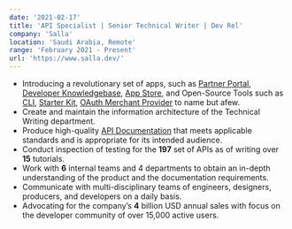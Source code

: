 ```yaml
---
date: '2021-02-17'
title: 'API Specialist | Senior Technical Writer | Dev Rel'
company: 'Salla'
location: 'Saudi Arabia, Remote'
range: 'February 2021 - Present'
url: 'https://www.salla.dev/'
---
```


- Introducing a revolutionary set of apps, such as [Partner Portal](https://salla.partners/), [Developer Knowledgebase](http://salla.dev/), [App Store](https://apps.salla.sa/), and Open-Source Tools such as [CLI](https://github.com/SallaApp/Salla-CLI), [Starter Kit](https://github.com/SallaApp/laravel-starter-kit), [OAuth Merchant Provider](https://github.com/SallaApp/oauth2-merchant) to name but afew.
- Create and maintain the information architecture of the Technical Writing department.
- Produce high-quality [API Documentation](https://docs.salla.dev/) that meets applicable standards and is appropriate for its intended audience.
- Conduct inspection of testing for the **197** set of APIs as of writing over **15** tutorials.
- Work with **6** internal teams and 4 departments to obtain an in-depth understanding of the product and the documentation requirements.
- Communicate with multi-disciplinary teams of engineers, designers, producers, and developers on a daily basis.
- Advocating for the company’s **4** billion USD annual sales with focus on the developer community of over 15,000 active users.
